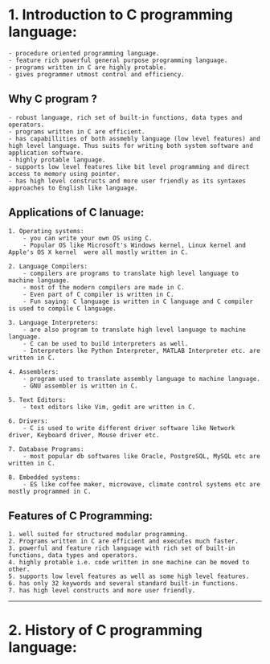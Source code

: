 # 1. Introduction to C programming language:

    - procedure oriented programming language.
    - feature rich powerful general purpose programming language.
    - programs written in C are highly protable.
    - gives programmer utmost control and efficiency.

## Why C program ?

    - robust language, rich set of built-in functions, data types and operators.
    - programs written in C are efficient.
    - has capabillities of both assmebly language (low level features) and high level language. Thus suits for writing both system software and application software.
    - highly protable language.
    - supports low level features like bit level programming and direct access to memory using pointer.
    - has high level constructs and more user friendly as its syntaxes approaches to English like language.

## Applications of C lanuage:

    1. Operating systems:
        - you can write your own OS using C.
        - Popular OS like Microsoft's Windows kernel, Linux kernel and Apple's OS X kernel  were all mostly written in C.
    
    2. Language Compilers:
        - compilers are programs to translate high level language to machine language.
        - most of the modern compilers are made in C.
        - Even part of C compiler is written in C.
        - Fun saying: C language is written in C language and C compiler is used to compile C language.
    
    3. Language Interpreters:
        - are also program to translate high level language to machine language.
        - C can be used to build interpreters as well.
        - Interpreters lke Python Interpreter, MATLAB Interpreter etc. are written in C.

    4. Assemblers:
        - program used to translate assembly language to machine language.
        - GNU assembler is written in C.

    5. Text Editors:
        - text editors like Vim, gedit are written in C.
    
    6. Drivers:
        - C is used to write different driver software like Network driver, Keyboard driver, Mouse driver etc.
    
    7. Database Programs:
        - most popular db softwares like Oracle, PostgreSQL, MySQL etc are written in C.
    
    8. Embedded systems:
        - ES like coffee maker, microwave, climate control systems etc are mostly programmed in C.

## Features of C Programming:

    1. well suited for structured modular programming.
    2. Programs written in C are efficient and executes much faster.
    3. powerful and feature rich language with rich set of built-in functions, data types and operators.
    4. highly protable i.e. code written in one machine can be moved to other.
    5. supports low level features as well as some high level features.
    6. has only 32 keywords and several standard built-in functions.
    7. has high level constructs and more user friendly.

---

# 2. History of C programming language:


